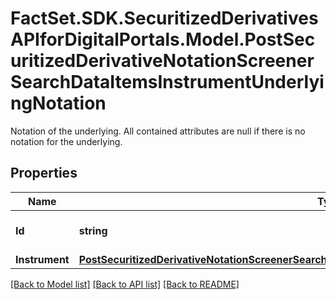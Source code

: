 # FactSet.SDK.SecuritizedDerivativesAPIforDigitalPortals.Model.PostSecuritizedDerivativeNotationScreenerSearchDataItemsInstrumentUnderlyingNotation
Notation of the underlying. All contained attributes are null if there is no notation for the underlying.

## Properties

Name | Type | Description | Notes
------------ | ------------- | ------------- | -------------
**Id** | **string** | Identifier of the notation. | [optional] 
**Instrument** | [**PostSecuritizedDerivativeNotationScreenerSearchDataItemsInstrumentUnderlyingNotationInstrument**](PostSecuritizedDerivativeNotationScreenerSearchDataItemsInstrumentUnderlyingNotationInstrument.md) |  | [optional] 

[[Back to Model list]](../README.md#documentation-for-models) [[Back to API list]](../README.md#documentation-for-api-endpoints) [[Back to README]](../README.md)

